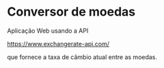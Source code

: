 # Conversor de moedas
Aplicação Web usando a API <p><a>https://www.exchangerate-api.com/ </a></p>
 que fornece a taxa de câmbio atual entre as moedas. 
